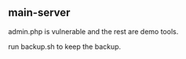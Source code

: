 ## main-server
admin.php is vulnerable and the rest are demo tools.

run backup.sh to keep the backup.
